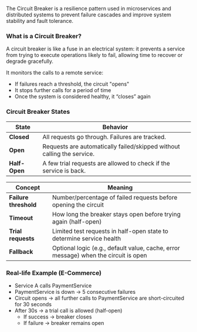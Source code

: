 The Circuit Breaker is a resilience pattern used in microservices and distributed systems to prevent failure cascades and improve system stability and fault tolerance.  

### What is a Circuit Breaker?

A circuit breaker is like a fuse in an electrical system: it prevents a service from trying to execute operations likely to fail, allowing time to recover or degrade gracefully.  

It monitors the calls to a remote service:  
* If failures reach a threshold, the circuit "opens"
* It stops further calls for a period of time
* Once the system is considered healthy, it “closes” again

### Circuit Breaker States
| State         | Behavior                                                               |
| ------------- | ---------------------------------------------------------------------- |
| **Closed**    | All requests go through. Failures are tracked.                         |
| **Open**      | Requests are automatically failed/skipped without calling the service. |
| **Half-Open** | A few trial requests are allowed to check if the service is back.      |

| Concept               | Meaning                                                                             |
| --------------------- | ----------------------------------------------------------------------------------- |
| **Failure threshold** | Number/percentage of failed requests before opening the circuit                     |
| **Timeout**           | How long the breaker stays open before trying again (half-open)                     |
| **Trial requests**    | Limited test requests in half-open state to determine service health                |
| **Fallback**          | Optional logic (e.g., default value, cache, error message) when the circuit is open |


### Real-life Example (E-Commerce)

* Service A calls PaymentService
* PaymentService is down → 5 consecutive failures
* Circuit opens → all further calls to PaymentService are short-circuited for 30 seconds
* After 30s → a trial call is allowed (half-open)
  - If success → breaker closes
  - If failure → breaker remains open
